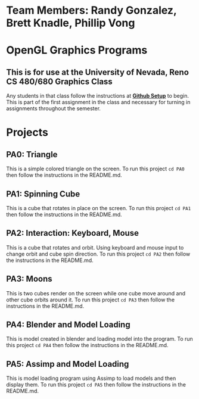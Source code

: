 # Team Members: Randy Gonzalez, Brett Knadle, Phillip Vong 
# OpenGL Graphics Programs
## This is for use at the University of Nevada, Reno CS 480/680 Graphics Class
Any students in that class follow the instructions at [**Github Setup**](https://github.com/HPC-Vis/computer-graphics/wiki/Github-Setup) to begin. This is part of the first assignment in the class and necessary for turning in assignments throughout the semester.

# Projects

## PA0: Triangle
This is a simple colored triangle on the screen. To run this project ```cd PA0``` then follow the instructions in the README.md.

## PA1: Spinning Cube
This is a cube that rotates in place on the screen. To run this project ```cd PA1``` then follow the instructions in the README.md.

## PA2: Interaction: Keyboard, Mouse 
This is a cube that rotates and orbit. Using keyboard and mouse input to change orbit and cube spin direction. To run this project ```cd PA2``` then follow the instructions in the README.md.

## PA3: Moons
This is two cubes render on the screen while one cube move around and other cube orbits around it. To run this project ```cd PA3``` then follow the instructions in the README.md.  

## PA4: Blender and Model Loading 
This is model created in blender and loading model into the program. To run this project ```cd PA4``` then follow the instructions in the README.md.  

## PA5: Assimp and Model Loading 
This is model loading program using Assimp to load models and then display them. To run this project ```cd PA5``` then follow the instructions in the README.md.  

